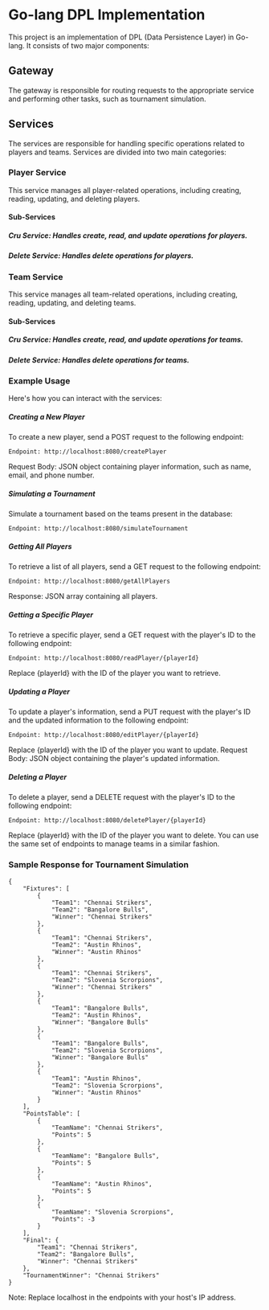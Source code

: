 # Go-lang DPL Implementation
This project is an implementation of DPL (Data Persistence Layer) in Go-lang. It consists of two major components:

## Gateway
The gateway is responsible for routing requests to the appropriate service and performing other tasks, such as tournament simulation.

## Services
The services are responsible for handling specific operations related to players and teams. Services are divided into two main categories:

### Player Service
This service manages all player-related operations, including creating, reading, updating, and deleting players.

#### Sub-Services
##### Cru Service: Handles create, read, and update operations for players.
##### Delete Service: Handles delete operations for players.

### Team Service
This service manages all team-related operations, including creating, reading, updating, and deleting teams.

#### Sub-Services
##### Cru Service: Handles create, read, and update operations for teams.
##### Delete Service: Handles delete operations for teams.


### Example Usage
Here's how you can interact with the services:

##### Creating a New Player
To create a new player, send a POST request to the following endpoint:
```
Endpoint: http://localhost:8080/createPlayer
```
Request Body: JSON object containing player information, such as name, email, and phone number.

##### Simulating a Tournament
Simulate a tournament based on the teams present in the database:
```
Endpoint: http://localhost:8080/simulateTournament
```
##### Getting All Players
To retrieve a list of all players, send a GET request to the following endpoint:
```
Endpoint: http://localhost:8080/getAllPlayers
```
Response: JSON array containing all players.

##### Getting a Specific Player
To retrieve a specific player, send a GET request with the player's ID to the following endpoint:
```
Endpoint: http://localhost:8080/readPlayer/{playerId}
```
Replace {playerId} with the ID of the player you want to retrieve.

##### Updating a Player
To update a player's information, send a PUT request with the player's ID and the updated information to the following endpoint:
```
Endpoint: http://localhost:8080/editPlayer/{playerId}
```
Replace {playerId} with the ID of the player you want to update.
Request Body: JSON object containing the player's updated information.

##### Deleting a Player
To delete a player, send a DELETE request with the player's ID to the following endpoint:
```
Endpoint: http://localhost:8080/deletePlayer/{playerId}
```
Replace {playerId} with the ID of the player you want to delete.
You can use the same set of endpoints to manage teams in a similar fashion.

### Sample Response for Tournament Simulation
```
{
    "Fixtures": [
        {
            "Team1": "Chennai Strikers",
            "Team2": "Bangalore Bulls",
            "Winner": "Chennai Strikers"
        },
        {
            "Team1": "Chennai Strikers",
            "Team2": "Austin Rhinos",
            "Winner": "Austin Rhinos"
        },
        {
            "Team1": "Chennai Strikers",
            "Team2": "Slovenia Scrorpions",
            "Winner": "Chennai Strikers"
        },
        {
            "Team1": "Bangalore Bulls",
            "Team2": "Austin Rhinos",
            "Winner": "Bangalore Bulls"
        },
        {
            "Team1": "Bangalore Bulls",
            "Team2": "Slovenia Scrorpions",
            "Winner": "Bangalore Bulls"
        },
        {
            "Team1": "Austin Rhinos",
            "Team2": "Slovenia Scrorpions",
            "Winner": "Austin Rhinos"
        }
    ],
    "PointsTable": [
        {
            "TeamName": "Chennai Strikers",
            "Points": 5
        },
        {
            "TeamName": "Bangalore Bulls",
            "Points": 5
        },
        {
            "TeamName": "Austin Rhinos",
            "Points": 5
        },
        {
            "TeamName": "Slovenia Scrorpions",
            "Points": -3
        }
    ],
    "Final": {
        "Team1": "Chennai Strikers",
        "Team2": "Bangalore Bulls",
        "Winner": "Chennai Strikers"
    },
    "TournamentWinner": "Chennai Strikers"
}
```
Note: Replace localhost in the endpoints with your host's IP address.
